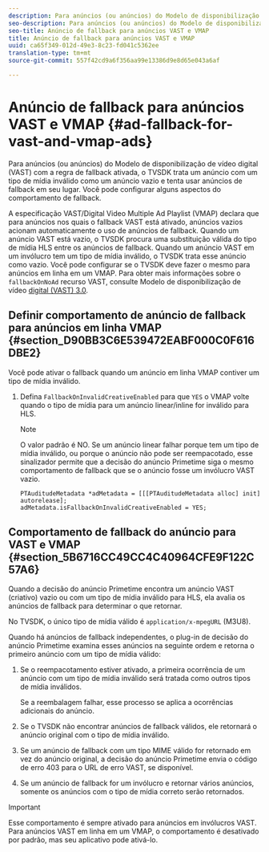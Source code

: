 ```yaml
---
description: Para anúncios (ou anúncios) do Modelo de disponibilização de vídeo digital (VAST) com a regra de fallback ativada, o TVSDK trata um anúncio com um tipo de mídia inválido como um anúncio vazio e tenta usar anúncios de fallback em seu lugar. Você pode configurar alguns aspectos do comportamento de fallback.
seo-description: Para anúncios (ou anúncios) do Modelo de disponibilização de vídeo digital (VAST) com a regra de fallback ativada, o TVSDK trata um anúncio com um tipo de mídia inválido como um anúncio vazio e tenta usar anúncios de fallback em seu lugar. Você pode configurar alguns aspectos do comportamento de fallback.
seo-title: Anúncio de fallback para anúncios VAST e VMAP
title: Anúncio de fallback para anúncios VAST e VMAP
uuid: ca65f349-012d-49e3-8c23-fd041c5362ee
translation-type: tm+mt
source-git-commit: 557f42cd9a6f356aa99e13386d9e8d65e043a6af

---
```



# Anúncio de fallback para anúncios VAST e VMAP {#ad-fallback-for-vast-and-vmap-ads}

Para anúncios (ou anúncios) do Modelo de disponibilização de vídeo digital (VAST) com a regra de fallback ativada, o TVSDK trata um anúncio com um tipo de mídia inválido como um anúncio vazio e tenta usar anúncios de fallback em seu lugar. Você pode configurar alguns aspectos do comportamento de fallback.

A especificação VAST/Digital Video Multiple Ad Playlist (VMAP) declara que para anúncios nos quais o fallback VAST está ativado, anúncios vazios acionam automaticamente o uso de anúncios de fallback. Quando um anúncio VAST está vazio, o TVSDK procura uma substituição válida do tipo de mídia HLS entre os anúncios de fallback. Quando um anúncio VAST em um invólucro tem um tipo de mídia inválido, o TVSDK trata esse anúncio como vazio. Você pode configurar se o TVSDK deve fazer o mesmo para anúncios em linha em um VMAP. Para obter mais informações sobre o `fallbackOnNoAd` recurso VAST, consulte Modelo de disponibilização de vídeo [digital (VAST) 3.0](https://www.iab.net/guidelines/508676/digitalvideo/vsuite/vast).

## Definir comportamento de anúncio de fallback para anúncios em linha VMAP {#section_D90BB3C6E539472EABF000C0F616DBE2}

Você pode ativar o fallback quando um anúncio em linha VMAP contiver um tipo de mídia inválido.

1. Defina `FallbackOnInvalidCreativeEnabled` para que `YES` o VMAP volte quando o tipo de mídia para um anúncio linear/inline for inválido para HLS.

   >[!NOTE]
   >
   >O valor padrão é NO. Se um anúncio linear falhar porque tem um tipo de mídia inválido, ou porque o anúncio não pode ser reempacotado, esse sinalizador permite que a decisão do anúncio Primetime siga o mesmo comportamento de fallback que se o anúncio fosse um invólucro VAST vazio.

   ```
   PTAuditudeMetadata *adMetadata = [[[PTAuditudeMetadata alloc] init] autorelease]; 
   adMetadata.isFallbackOnInvalidCreativeEnabled = YES;
   ```

## Comportamento de fallback do anúncio para VAST e VMAP {#section_5B6716CC49CC4C40964CFE9F122C57A6}

Quando a decisão do anúncio Primetime encontra um anúncio VAST (criativo) vazio ou com um tipo de mídia inválido para HLS, ela avalia os anúncios de fallback para determinar o que retornar.

No TVSDK, o único tipo de mídia válido é `application/x-mpegURL` (M3U8).

Quando há anúncios de fallback independentes, o plug-in de decisão do anúncio Primetime examina esses anúncios na seguinte ordem e retorna o primeiro anúncio com um tipo de mídia válido:

1. Se o reempacotamento estiver ativado, a primeira ocorrência de um anúncio com um tipo de mídia inválido será tratada como outros tipos de mídia inválidos.

   Se a reembalagem falhar, esse processo se aplica a ocorrências adicionais do anúncio.
1. Se o TVSDK não encontrar anúncios de fallback válidos, ele retornará o anúncio original com o tipo de mídia inválido.
1. Se um anúncio de fallback com um tipo MIME válido for retornado em vez do anúncio original, a decisão do anúncio Primetime envia o código de erro 403 para o URL de erro VAST, se disponível.
1. Se um anúncio de fallback for um invólucro e retornar vários anúncios, somente os anúncios com o tipo de mídia correto serão retornados.

>[!IMPORTANT]
>
>Esse comportamento é sempre ativado para anúncios em invólucros VAST. Para anúncios VAST em linha em um VMAP, o comportamento é desativado por padrão, mas seu aplicativo pode ativá-lo.